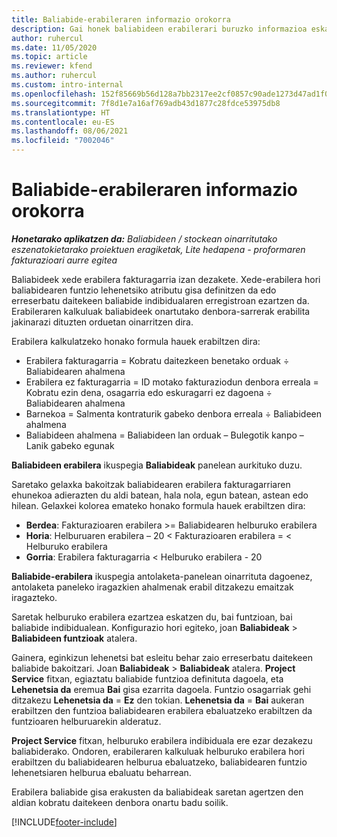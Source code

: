 ```yaml
---
title: Baliabide-erabileraren informazio orokorra
description: Gai honek baliabideen erabilerari buruzko informazioa eskaintzen du Project Operations-en.
author: ruhercul
ms.date: 11/05/2020
ms.topic: article
ms.reviewer: kfend
ms.author: ruhercul
ms.custom: intro-internal
ms.openlocfilehash: 152f85669b56d128a7bb2317ee2cf0857c90ade1273d47ad1f0f387e00a6bbd8
ms.sourcegitcommit: 7f8d1e7a16af769adb43d1877c28fdce53975db8
ms.translationtype: HT
ms.contentlocale: eu-ES
ms.lasthandoff: 08/06/2021
ms.locfileid: "7002046"
---
```

# <a name="resource-utilization-overview"></a>Baliabide-erabileraren informazio orokorra

_**Honetarako aplikatzen da:** Baliabideen / stockean oinarritutako eszenatokietarako proiektuen eragiketak, Lite hedapena - proformaren fakturazioari aurre egitea_

Baliabideek xede erabilera fakturagarria izan dezakete. Xede-erabilera hori baliabidearen funtzio lehenetsiko atributu gisa definitzen da edo erreserbatu daitekeen baliabide indibidualaren erregistroan ezartzen da. Erabileraren kalkuluak baliabideek onartutako denbora-sarrerak erabilita jakinarazi dituzten orduetan oinarritzen dira.

Erabilera kalkulatzeko honako formula hauek erabiltzen dira:

  - Erabilera fakturagarria = Kobratu daitezkeen benetako orduak ÷ Baliabidearen ahalmena
  - Erabilera ez fakturagarria = ID motako fakturaziodun denbora erreala = Kobratu ezin dena, osagarria edo eskuragarri ez dagoena ÷ Baliabidearen ahalmena
  - Barnekoa = Salmenta kontraturik gabeko denbora erreala ÷ Baliabideen ahalmena
  - Baliabideen ahalmena = Baliabideen lan orduak – Bulegotik kanpo – Lanik gabeko egunak

**Baliabideen erabilera** ikuspegia **Baliabideak** panelean aurkituko duzu.

Saretako gelaxka bakoitzak baliabidearen erabilera fakturagarriaren ehunekoa adierazten du aldi batean, hala nola, egun batean, astean edo hilean. Gelaxkei kolorea emateko honako formula hauek erabiltzen dira:

  - **Berdea**: Fakturazioaren erabilera >= Baliabidearen helburuko erabilera
  - **Horia**: Helburuaren erabilera – 20 < Fakturazioaren erabilera = < Helburuko erabilera
  - **Gorria**: Erabilera fakturagarria < Helburuko erabilera - 20

**Baliabide-erabilera** ikuspegia antolaketa-panelean oinarrituta dagoenez, antolaketa paneleko iragazkien ahalmenak erabil ditzakezu emaitzak iragazteko.

Saretak helburuko erabilera ezartzea eskatzen du, bai funtzioan, bai baliabide indibidualean. Konfigurazio hori egiteko, joan **Baliabideak** > **Baliabideen funtzioak** atalera.

Gainera, eginkizun lehenetsi bat esleitu behar zaio erreserbatu daitekeen baliabide bakoitzari. Joan **Baliabideak** > **Baliabideak** atalera. **Project Service** fitxan, egiaztatu baliabide funtzioa definituta dagoela, eta **Lehenetsia da** eremua **Bai** gisa ezarrita dagoela. Funtzio osagarriak gehi ditzakezu **Lehenetsia da** = **Ez** den tokian. **Lehenetsia da** = **Bai** aukeran erabiltzen den funtzioa baliabidearen erabilera ebaluatzeko erabiltzen da funtzioaren helburuarekin alderatuz.

**Project Service** fitxan, helburuko erabilera indibiduala ere ezar dezakezu baliabiderako. Ondoren, erabileraren kalkuluak helburuko erabilera hori erabiltzen du baliabidearen helburua ebaluatzeko, baliabidearen funtzio lehenetsiaren helburua ebaluatu beharrean.

Erabilera baliabide gisa erakusten da baliabideak saretan agertzen den aldian kobratu daitekeen denbora onartu badu soilik.


[!INCLUDE[footer-include](../includes/footer-banner.md)]